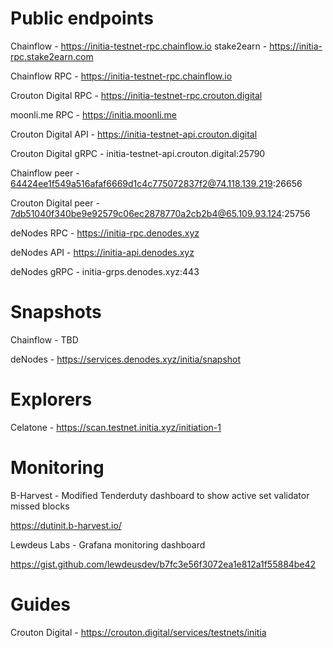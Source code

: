 # Public endpoints

Chainflow - https://initia-testnet-rpc.chainflow.io
stake2earn - https://initia-rpc.stake2earn.com

Chainflow RPC - https://initia-testnet-rpc.chainflow.io

Crouton Digital RPC - https://initia-testnet-rpc.crouton.digital

moonli.me RPC - https://initia.moonli.me

Crouton Digital API - https://initia-testnet-api.crouton.digital

Crouton Digital gRPC - initia-testnet-api.crouton.digital:25790

Chainflow peer - 64424ee1f549a516afaf6669d1c4c775072837f2@74.118.139.219:26656

Crouton Digital peer - 7db51040f340be9e92579c06ec2878770a2cb2b4@65.109.93.124:25756

deNodes RPC - https://initia-rpc.denodes.xyz

deNodes API - https://initia-api.denodes.xyz

deNodes gRPC - initia-grps.denodes.xyz:443

# Snapshots

Chainflow - TBD

deNodes - https://services.denodes.xyz/initia/snapshot

# Explorers

Celatone - https://scan.testnet.initia.xyz/initiation-1

# Monitoring

B-Harvest - Modified Tenderduty dashboard to show active set validator missed blocks

https://dutinit.b-harvest.io/

Lewdeus Labs - Grafana monitoring dashboard

https://gist.github.com/lewdeusdev/b7fc3e56f3072ea1e812a1f55884be42

# Guides

Crouton Digital - https://crouton.digital/services/testnets/initia
